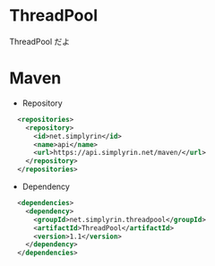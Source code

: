 # ThreadPool
ThreadPool だよ

# Maven
- Repository
```XML
  <repositories>
    <repository>
      <id>net.simplyrin</id>
      <name>api</name>
      <url>https://api.simplyrin.net/maven/</url>
    </repository>
  </repositories>
```

- Dependency
```XML
  <dependencies>
    <dependency>
      <groupId>net.simplyrin.threadpool</groupId>
      <artifactId>ThreadPool</artifactId>
      <version>1.1</version>
    </dependency>
  </dependencies>
```
